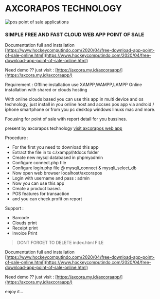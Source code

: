 # AXCORAPOS TECHNOLOGY
![pos point of sale applications](https://mesinkasir.github.io/posapp/main/images/aplikasikasironline.png)
### SIMPLE FREE AND FAST CLOUD WEB APP POINT OF SALE

Documentation full and installation [https://www.hockeycomputindo.com/2020/04/free-download-app-point-of-sale-online.html](https://www.hockeycomputindo.com/2020/04/free-download-app-point-of-sale-online.html)

Need demo ?? just visit : [https://axcora.my.id/axcoraapp/](https://axcora.my.id/axcoraapp/)

Requirement : 
Offline installation use XAMPP,WAMPP,LAMPP
Online installation with shared or clouds hosting

With online clouds based you can use this app in multi device and os technology, just install in you online host and accses pos app via android / iphone smartphone or from you pc desktop windows linuxs mac and more.

Focusing for point of sale with report detail for you bussines.

present by axcorapos technology
[visit axcorapos web app](https://axcora.com)

Procedure :
- For the first you need to download this app
- Extract the file in to c:\xampp\htdocs folder
- Create new mysql databased in phpmyadmin
- Configure connect.php file 
- Configure login.php file @ mysqli_connect & mysqli_select_db
- Now open web browser localhost/axcorapos
- Login with username and pass : admin
- Now you can use this app
- Create a product based.
- POS features for transaction
- and you can check profit on report

Support :
- Barcode
- Clouds print
- Receipt print
- Invoice Print

> DONT FORGET TO DELETE index.html FILE



Documentation full and installation [https://www.hockeycomputindo.com/2020/04/free-download-app-point-of-sale-online.html](https://www.hockeycomputindo.com/2020/04/free-download-app-point-of-sale-online.html)

Need demo ?? just visit : [https://axcora.my.id/axcoraapp/](https://axcora.my.id/axcoraapp/)

enjoy it...
